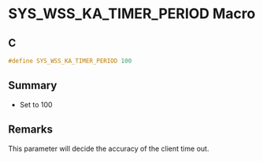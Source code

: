 # SYS_WSS_KA_TIMER_PERIOD Macro

## C

```c
#define SYS_WSS_KA_TIMER_PERIOD 100

```
## Summary

- Set to 100

 

## Remarks

This parameter will decide the accuracy of the client time out. 



